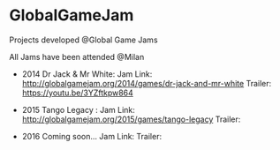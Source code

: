 # GlobalGameJam

Projects developed @Global Game Jams

All Jams have been attended @Milan

- 2014 Dr Jack & Mr White:
  Jam Link: http://globalgamejam.org/2014/games/dr-jack-and-mr-white
  Trailer:  https://youtu.be/3YZftkpw864

- 2015 Tango Legacy :
  Jam Link: http://globalgamejam.org/2015/games/tango-legacy
  Trailer:  

- 2016 Coming soon...
Jam Link: 
Trailer:  
